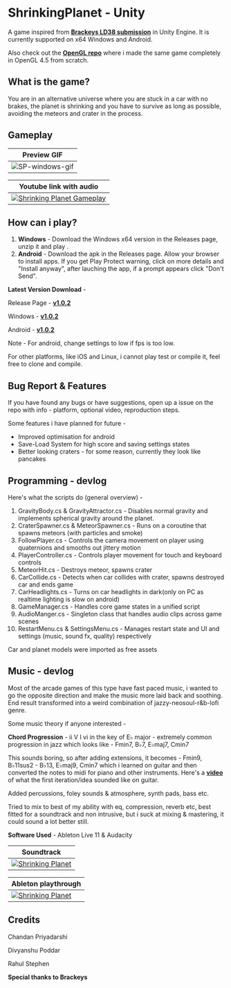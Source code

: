 # ShrinkingPlanet - Unity
A game inspired from **[Brackeys LD38 submission](https://www.youtube.com/watch?v=XldCg9sQYx0)** in Unity Engine. It is currently supported on x64 Windows and Android.
 
Also check out the **[OpenGL repo](https://github.com/orbitingotter/ShrinkingPlanet-OpenGL)** where i made the same game completely in OpenGL 4.5 from scratch.

## What is the game?

You are in an alternative universe where you are stuck in a car with no brakes, the planet is shrinking and you have to survive as long as possible, avoiding the meteors and crater in the process.

## Gameplay


| Preview GIF |
| -- |
| ![SP-windows-gif](https://user-images.githubusercontent.com/112700146/235308070-572f8230-e6c8-4546-bab7-983a6f73fc0e.gif) |

| Youtube link with audio |
| -- |
| [![Shrinking Planet Gameplay](https://img.youtube.com/vi/1JAc29utN0A/0.jpg)](https://www.youtube.com/watch?v=1JAc29utN0A) |

## How can i play?

1. **Windows** - Download the Windows x64 version in the Releases page, unzip it and play .
2. **Android** - Download the apk in the Releases page. Allow your browser to install apps. If you get Play Protect warning, click on more details and "Install anyway", after lauching the app, if a prompt appears click "Don't Send".

**Latest Version Download** -

Release Page - **[v1.0.2](https://github.com/orbitingotter/ShrinkingPlanet-Unity/releases/tag/v1.0.2)**

Windows - **[v1.0.2](https://github.com/orbitingotter/ShrinkingPlanet-Unity/releases/download/v1.0.2/windows-x64-SP-1.0.2.zip)**

Android - **[v1.0.2](https://github.com/orbitingotter/ShrinkingPlanet-Unity/releases/download/v1.0.2/android-SP-v1.0.2.apk)**

Note - For android, change settings to low if fps is too low.

For other platforms, like iOS and Linux, i cannot play test or compile it, feel free to clone and compile.

## Bug Report & Features
If you have found any bugs or have suggestions, open up a issue on the repo with info - platform, optional video, reproduction steps.

Some features i have planned for future -
* Improved optimisation for android
* Save-Load System for high score and saving settings states
* Better looking craters - for some reason, currently they look like pancakes

## Programming - devlog
Here's what the scripts do (general overview) -
1. GravityBody.cs & GravityAttractor.cs - Disables normal gravity and implements spherical gravity around the planet.
2. CraterSpawner.cs & MeteorSpawner.cs - Runs on a coroutine that spawns meteors (with particles and smoke)
3. FollowPlayer.cs - Controls the camera movement on player using quaternions and smooths out jittery motion 
4. PlayerController.cs - Controls player movement for touch and keyboard controls
5. MeteorHit.cs - Destroys meteor, spawns crater
6. CarCollide.cs - Detects when car collides with crater, spawns destroyed car and ends game
7. CarHeadlights.cs - Turns on car headlights in dark(only on PC as realtime lighting is slow on android)
 8. GameManager.cs - Handles core game states in a unified script
 9. AudioManger.cs - Singleton class that handles audio clips across game scenes
 10. RestartMenu.cs & SettingsMenu.cs - Manages restart state and UI and settings (music, sound fx, quality) respectively

Car and planet models were imported as free assets 

 ## Music - devlog
 Most of the arcade games of this type have fast paced music, i wanted to go the opposite direction and make the music more laid back and soothing. End result transformed into a weird combination of  jazzy-neosoul-r&b-lofi genre.

Some music theory if anyone interested -

 **Chord Progression** - ii V I vi in the key of E♭ major  - extremely common progression in jazz which looks like - Fmin7, B♭7, E♭maj7, Cmin7

 This sounds boring, so after adding extensions, it becomes - Fmin9, B♭11sus2 - B♭13, E♭maj9, Cmin7 which i learned on guitar and then converted the notes to midi for piano and other instruments.
Here's a **[video](https://www.youtube.com/watch?v=1GcfIeMmhwA)** of what the first iteration/idea sounded like on guitar.

 Added percussions, foley sounds & atmosphere, synth pads, bass etc.

 Tried to mix to best of my ability with eq, compression, reverb etc, best fitted for a soundtrack and non intrusive, but i suck at mixing & mastering, it could sound a lot better still.

 **Software Used** - Ableton Live 11 & Audacity


| Soundtrack |
| -- |
| [![Shrinking Planet](https://img.youtube.com/vi/R-cDufZHPEs/0.jpg)](https://www.youtube.com/watch?v=R-cDufZHPEs) |


| Ableton playthrough |
| -- |
| [![Shrinking Planet](https://img.youtube.com/vi/AnQGixURMfU/0.jpg)](https://www.youtube.com/watch?v=AnQGixURMfU) |




## Credits

Chandan Priyadarshi

Divyanshu Poddar

Rahul Stephen 

**Special thanks to Brackeys**